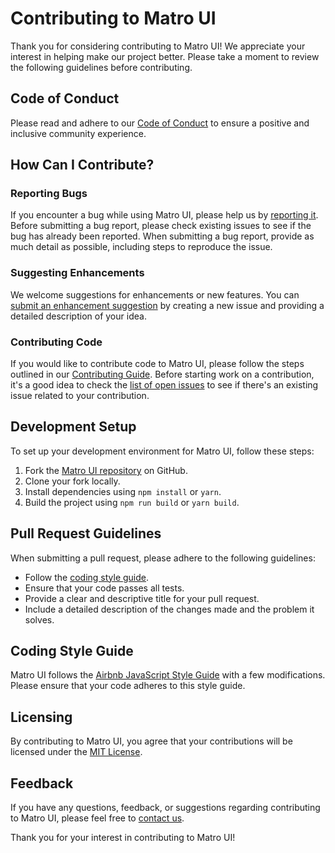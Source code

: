 # Contributing to Matro UI

Thank you for considering contributing to Matro UI! We appreciate your interest in helping make our project better. Please take a moment to review the following guidelines before contributing.

## Code of Conduct

Please read and adhere to our [Code of Conduct](CODE_OF_CONDUCT.md) to ensure a positive and inclusive community experience.

## How Can I Contribute?

### Reporting Bugs

If you encounter a bug while using Matro UI, please help us by [reporting it](#reporting-bugs). Before submitting a bug report, please check existing issues to see if the bug has already been reported. When submitting a bug report, provide as much detail as possible, including steps to reproduce the issue.

### Suggesting Enhancements

We welcome suggestions for enhancements or new features. You can [submit an enhancement suggestion](#suggesting-enhancements) by creating a new issue and providing a detailed description of your idea.

### Contributing Code

If you would like to contribute code to Matro UI, please follow the steps outlined in our [Contributing Guide](CONTRIBUTING.md). Before starting work on a contribution, it's a good idea to check the [list of open issues](https://github.com/matro-ui/matro-ui/issues) to see if there's an existing issue related to your contribution.

## Development Setup

To set up your development environment for Matro UI, follow these steps:

1. Fork the [Matro UI repository](https://github.com/matro-ui/matro-ui) on GitHub.
2. Clone your fork locally.
3. Install dependencies using `npm install` or `yarn`.
4. Build the project using `npm run build` or `yarn build`. 

## Pull Request Guidelines

When submitting a pull request, please adhere to the following guidelines:

- Follow the [coding style guide](#coding-style-guide).
- Ensure that your code passes all tests.
- Provide a clear and descriptive title for your pull request.
- Include a detailed description of the changes made and the problem it solves.

## Coding Style Guide

Matro UI follows the [Airbnb JavaScript Style Guide](https://github.com/airbnb/javascript) with a few modifications. Please ensure that your code adheres to this style guide.

## Licensing

By contributing to Matro UI, you agree that your contributions will be licensed under the [MIT License](LICENSE).

## Feedback

If you have any questions, feedback, or suggestions regarding contributing to Matro UI, please feel free to [contact us](pjaworski.dev@gmail.com).

Thank you for your interest in contributing to Matro UI!
